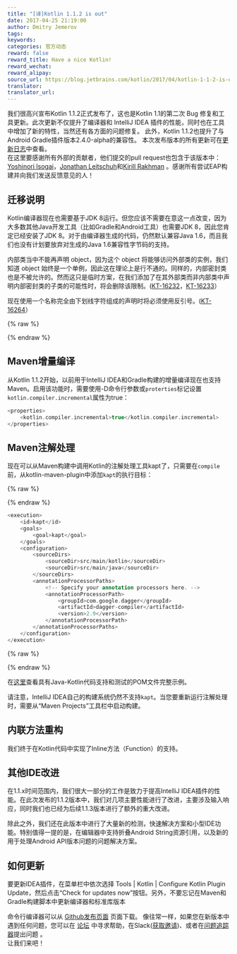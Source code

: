 ```yaml
---
title: "[译]Kotlin 1.1.2 is out"
date: 2017-04-25 21:19:00
author: Dmitry Jemerov
tags:
keywords:
categories: 官方动态
reward: false
reward_title: Have a nice Kotlin!
reward_wechat:
reward_alipay:
source_url: https://blog.jetbrains.com/kotlin/2017/04/kotlin-1-1-2-is-out/
translator:
translator_url:
---
```


我们很高兴宣布Kotlin 1.1.2正式发布了，这也是Kotlin 1.1的第二次 Bug 修复和工具更新。此次更新不仅提升了编译器和 IntelliJ IDEA 插件的性能，同时也在工具中增加了新的特性，当然还有各方面的问题修复。 此外，Kotlin 1.1.2也提升了与Android Gradle插件版本2.4.0-alpha的兼容性。
本次发布版本的所有更新可在[更新日志](https://github.com/JetBrains/kotlin/blob/1.1.2/ChangeLog.md)中查看。  
在这里要感谢所有外部的贡献者，他们提交的pull request也包含于该版本中：[Yoshinori Isogai](https://github.com/shiraji)，[Jonathan Leitschuh](https://github.com/JLLeitschuh)和[Kirill Rakhman](https://github.com/cypressious) 。感谢所有尝试EAP构建并向我们发送反馈意见的人！
## 迁移说明

Kotlin编译器现在也需要基于JDK 8运行。但您应该不需要在意这一点改变，因为大多数其他Java开发工具（比如Gradle和Android工具）也需要JDK 8，因此您肯定已经安装了JDK 8。对于由编译器生成的代码，仍然默认兼容Java 1.6，而且我们也没有计划要放弃对生成的Java 1.6兼容性字节码的支持。    

内部类当中不能再声明 object，因为这个 object 将能够访问外部类的实例，我们知道 object 始终是一个单例，因此这在理论上是行不通的。同样的，内部密封类也是不被允许的。然而这只是临时方案，在我们添加了在其外部类而非内部类中声明内部密封类的子类的可能性时，将会删除该限制。([KT-16232](https://youtrack.jetbrains.com/issue/KT-16232)，[KT-16233](https://youtrack.jetbrains.com/issue/KT-16233)）    

现在使用一个名称完全由下划线字符组成的声明时将必须使用反引号。([KT-16264](https://youtrack.jetbrains.com/issue/KT-16264)）

{% raw %}
<p><span id="more-4945"></span></p>
{% endraw %}

## Maven增量编译

从Kotlin 1.1.2开始，以前用于IntelliJ IDEA和Gradle构建的增量编译现在也支持Maven。启用该功能时，需要使用-D命令行参数或<code>proterties</code>标记设置<code>kotlin.compiler.incremental</code>属性为true：

```kotlin
<properties>
    <kotlin.compiler.incremental>true</kotlin.compiler.incremental>
</properties>
```

## Maven注解处理

现在可以从Maven构建中调用Kotlin的注解处理工具kapt了，只需要在<code>compile</code>前，从kotlin-maven-plugin中添加<code>kapt</code>的执行目标：

{% raw %}
<p></p>
{% endraw %}

```kotlin
<execution>
    <id>kapt</id>
    <goals>
        <goal>kapt</goal>
    </goals>
    <configuration>
        <sourceDirs>
            <sourceDir>src/main/kotlin</sourceDir>
            <sourceDir>src/main/java</sourceDir>
        </sourceDirs>
        <annotationProcessorPaths>
            <!-- Specify your annotation processors here. -->
            <annotationProcessorPath>
                <groupId>com.google.dagger</groupId>
                <artifactId>dagger-compiler</artifactId>
                <version>2.9</version>
            </annotationProcessorPath>
        </annotationProcessorPaths>
    </configuration>
</execution>


```

{% raw %}
<p></p>
{% endraw %}

在[这里](https://github.com/JetBrains/kotlin-examples/blob/master/maven/dagger-maven-example/pom.xml)查看具有Java-Kotlin代码支持和测试的POM文件完整示例。  

请注意，IntelliJ IDEA自己的构建系统仍然不支持<code>kapt</code>。当您要重新运行注解处理时，需要从“Maven Projects”工具栏中启动构建。
## 内联方法重构

我们终于在Kotlin代码中实现了Inline方法（Function）的支持。
## 其他IDE改进

在1.1.x时间范围内，我们很大一部分的工作是致力于提高IntelliJ IDEA插件的性能。在此次发布的1.1.2版本中，我们对几项主要性能进行了改进，主要涉及输入响应，同时我们也已经为后续1.1.3版本进行了额外的重大改进。  

除此之外，我们还在此版本中进行了大量新的检测，快速解决方案和小型IDE功能。特别值得一提的是，在编辑器中支持折叠Android String资源引用，以及新的用于处理Android API版本问题的问题解决方案。
## 如何更新

要更新IDEA插件，在菜单栏中依次选择 Tools | Kotlin | Configure Kotlin Plugin Update，然后点击“Check for updates now”按钮。另外，不要忘记在Maven和Gradle构建脚本中更新编译器和标准库版本

命令行编译器可以从 [Github发布页面](https://github.com/JetBrains/kotlin/releases/tag/v1.1.1) 页面下载。
像往常一样，如果您在新版本中遇到任何问题，您可以在 [论坛](https://discuss.kotlinlang.org/) 中寻求帮助，在Slack([获取邀请](http://kotlinslackin.herokuapp.com/))、或者在[问题追踪器](https://youtrack.jetbrains.com/issues/KT)提出问题 。  
让我们来吧！
